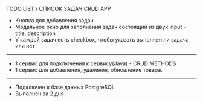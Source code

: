 TODO LIST / СПИСОК ЗАДАЧ
CRUD APP

- Кнопка для добавления задач
- Модальное окно для заполнения задач состоящий из двух input - title, description
- У каждой задач есть checkbox, чтобы указать выполнен ли задача или нет
---------------------
- 1 сервис для подключения к сервису(Java) - CRUD METHODS
- 1 сервис для добавления, удаления, обновление товара.
---------------------
- Подключен к базе данных PostgreSQL
- Выполнен за 2 дня
